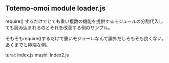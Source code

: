 ## Totemo-omoi module loader.js

require() するだけでとても重い複数の機能を提供するモジュールの分割代入しても読み込まれるのとそれを改善する例のサンプル。

そもそもrequire()するだけで重いモジュールなんて論外だしそもそも良くない。あくまでも極端な例。

turai: index.js 
mashi: index2.js